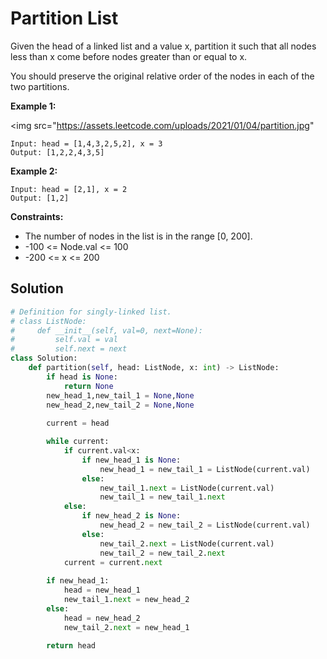 <h1>Partition List</h1>

<p>
Given the head of a linked list and a value x, partition it such that all nodes less than x come before nodes greater than or equal to x.

You should preserve the original relative order of the nodes in each of the two partitions.

</p>

<b>Example 1:</b>

<img src="https://assets.leetcode.com/uploads/2021/01/04/partition.jpg"

    Input: head = [1,4,3,2,5,2], x = 3
    Output: [1,2,2,4,3,5]
    
<b>Example 2:</b>

    Input: head = [2,1], x = 2
    Output: [1,2]

<b>Constraints:</b>

- The number of nodes in the list is in the range [0, 200].
- -100 <= Node.val <= 100
- -200 <= x <= 200

<h2>Solution</h2>

```python
# Definition for singly-linked list.
# class ListNode:
#     def __init__(self, val=0, next=None):
#         self.val = val
#         self.next = next
class Solution:
    def partition(self, head: ListNode, x: int) -> ListNode:
        if head is None:
            return None
        new_head_1,new_tail_1 = None,None
        new_head_2,new_tail_2 = None,None
        
        current = head

        while current:
            if current.val<x:
                if new_head_1 is None:
                    new_head_1 = new_tail_1 = ListNode(current.val)
                else:
                    new_tail_1.next = ListNode(current.val)
                    new_tail_1 = new_tail_1.next
            else:
                if new_head_2 is None:
                    new_head_2 = new_tail_2 = ListNode(current.val)
                else:
                    new_tail_2.next = ListNode(current.val)
                    new_tail_2 = new_tail_2.next
            current = current.next    
            
        if new_head_1:
            head = new_head_1
            new_tail_1.next = new_head_2
        else:
            head = new_head_2
            new_tail_2.next = new_head_1
        
        return head
```
